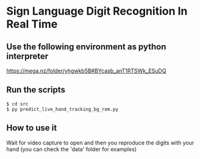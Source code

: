 # Sign Language Digit Recognition In Real Time

##  Use the following environment as python interpreter

https://mega.nz/folder/yhgwkb5B#BYcasb_anT1RTSWk_ESuDQ

##  Run the scripts

```
$ cd src
$ py predict_live_hand_tracking_bg_rem.py
```

## How to use it

Wait for video capture to open and then you reproduce the digits with your hand (you can check the 'data' folder for examples)
